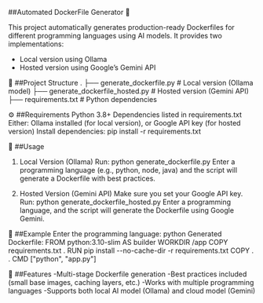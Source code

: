 ##Automated DockerFile Generator 🐳

This project automatically generates production-ready Dockerfiles for different programming languages using AI models.
It provides two implementations:
- Local version using Ollama
- Hosted version using Google’s Gemini API

📂 ##Project Structure
.
├── generate_dockerfile.py          # Local version (Ollama model)
├── generate_dockerfile_hosted.py   # Hosted version (Gemini API)
├── requirements.txt                # Python dependencies

⚙️ ##Requirements
Python 3.8+
Dependencies listed in requirements.txt
Either:
Ollama installed (for local version), or
Google API key (for hosted version)
Install dependencies:
pip install -r requirements.txt

🚀 ##Usage
1. Local Version (Ollama)
Run:
python generate_dockerfile.py
Enter a programming language (e.g., python, node, java) and the script will generate a Dockerfile with best practices.

2. Hosted Version (Gemini API)
Make sure you set your Google API key.
Run:
python generate_dockerfile_hosted.py
Enter a programming language, and the script will generate the Dockerfile using Google Gemini.

🧩 ##Example
Enter the programming language: python
Generated Dockerfile:
FROM python:3.10-slim AS builder
WORKDIR /app
COPY requirements.txt .
RUN pip install --no-cache-dir -r requirements.txt
COPY . .
CMD ["python", "app.py"]

🌟 ##Features
-Multi-stage Dockerfile generation
-Best practices included (small base images, caching layers, etc.)
-Works with multiple programming languages
-Supports both local AI model (Ollama) and cloud model (Gemini)
